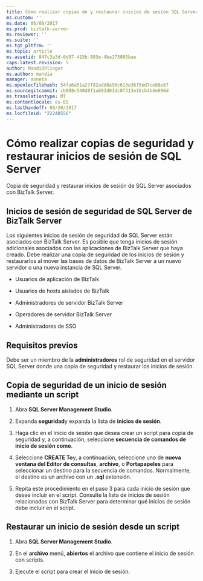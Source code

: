 ```yaml
---
title: Cómo realizar copias de y restaurar inicios de sesión SQL Server | Documentos de Microsoft
ms.custom: ''
ms.date: 06/08/2017
ms.prod: biztalk-server
ms.reviewer: ''
ms.suite: ''
ms.tgt_pltfrm: ''
ms.topic: article
ms.assetid: 847c3a3d-0d97-415b-893e-4ba173085bae
caps.latest.revision: 5
author: MandiOhlinger
ms.author: mandia
manager: anneta
ms.openlocfilehash: 54fa6a51a27f82add8a96c613e36f5ed7ce88e87
ms.sourcegitcommit: cb908c540d8f1a692d01dc8f313e16cb4b4e696d
ms.translationtype: MT
ms.contentlocale: es-ES
ms.lasthandoff: 09/20/2017
ms.locfileid: "22248556"
---
```

# <a name="how-to-back-up-and-restore-sql-server-logins"></a>Cómo realizar copias de seguridad y restaurar inicios de sesión de SQL Server
Copia de seguridad y restaurar inicios de sesión de SQL Server asociados con BizTalk Server.  
  
## <a name="biztalk-server-sql-server-security-logins"></a>Inicios de sesión de seguridad de SQL Server de BizTalk Server  
 Los siguientes inicios de sesión de seguridad de SQL Server están asociados con BizTalk Server. Es posible que tenga inicios de sesión adicionales asociados con las aplicaciones de BizTalk Server que haya creado. Debe realizar una copia de seguridad de los inicios de sesión y restaurarlos al mover las bases de datos de BizTalk Server a un nuevo servidor o una nueva instancia de SQL Server.  
  
-   Usuarios de aplicación de BizTalk  
  
-   Usuarios de hosts aislados de BizTalk  
  
-   Administradores de servidor BizTalk Server  
  
-   Operadores de servidor BizTalk Server  
  
-   Administradores de SSO  

## <a name="prerequisites"></a>Requisitos previos  
Debe ser un miembro de la **administradores** rol de seguridad en el servidor SQL Server donde una copia de seguridad y restaurar los inicios de sesión.  
  
## <a name="back-up-a-login-using-a-script"></a>Copia de seguridad de un inicio de sesión mediante un script  
  
1.  Abra **SQL Server Management Studio**.  
  
2.  Expanda **seguridad**y expanda la lista de **inicios de sesión**.  
  
3.  Haga clic en el inicio de sesión que desea crear un script para copia de seguridad y, a continuación, seleccione **secuencia de comandos de inicio de sesión como**.  
  
4.  Seleccione **CREATE To**y, a continuación, seleccione uno de **nueva ventana del Editor de consultas**, **archivo**, o **Portapapeles** para seleccionar un destino para la secuencia de comandos. Normalmente, el destino es un archivo con un **.sql** extensión.  
  
5.  Repita este procedimiento en el paso 3 para cada inicio de sesión que desee incluir en el script. Consulte la lista de inicios de sesión relacionados con BizTalk Server para determinar qué inicios de sesión debe incluir en el script.  
  
## <a name="restore-a-login-from-a-script"></a>Restaurar un inicio de sesión desde un script  
  
1.  Abra **SQL Server Management Studio**.  
  
2.  En el **archivo** menú, **abiertos** el archivo que contiene el inicio de sesión con scripts.  
  
3.  Ejecute el script para crear el inicio de sesión.
